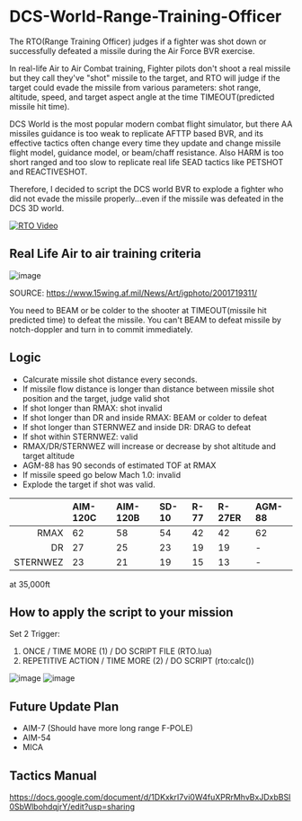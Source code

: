 # DCS-World-Range-Training-Officer

The RTO(Range Training Officer) judges if a fighter was shot down or successfully defeated a missile during the Air Force BVR exercise.

In real-life Air to Air Combat training, Fighter pilots don't shoot a real missile but they call they've "shot" missile to the target, and RTO will judge if the target could evade the missile from various parameters: shot range, altitude, speed, and target aspect angle at the time TIMEOUT(predicted missile hit time).

DCS World is the most popular modern combat flight simulator, but there AA missiles guidance is too weak to replicate AFTTP based BVR, and its effective tactics often change every time they update and change missile flight model, guidance model, or beam/chaff resistance. Also HARM is too short ranged and too slow to replicate real life SEAD tactics like PETSHOT and REACTIVESHOT.

Therefore, I decided to script the DCS world BVR to explode a fighter who did not evade the missile properly...even if the missile was defeated in the DCS 3D world.

[![RTO Video](http://img.youtube.com/vi/M2QO_1vZEnE/0.jpg)](https://www.youtube.com/watch?v=M2QO_1vZEnE "RTO Video")

## Real Life Air to air training criteria

![image](https://user-images.githubusercontent.com/32677587/108588285-9d3bd000-739b-11eb-8d97-dfe63363faf6.png)

SOURCE: https://www.15wing.af.mil/News/Art/igphoto/2001719311/

You need to BEAM or be colder to the shooter at TIMEOUT(missile hit predicted time) to defeat the missile. You can't BEAM to defeat missile by notch-doppler and turn in to commit immediately. 

## Logic

- Calcurate missile shot distance every seconds.
- If missile flow distance is longer than distance between missile shot position and the target, judge valid shot
- If shot longer than RMAX: shot invalid
- If shot longer than DR and inside RMAX: BEAM or colder to defeat
- If shot longer than STERNWEZ and inside DR: DRAG to defeat
- If shot within STERNWEZ: valid
- RMAX/DR/STERNWEZ will increase or decrease by shot altitude and target altitude
- AGM-88 has 90 seconds of estimated TOF at RMAX
- If missile speed go below Mach 1.0: invalid
- Explode the target if shot was valid.

||AIM-120C|AIM-120B|SD-10|R-77|R-27ER|AGM-88|
|-:|:-|:-|:-|:-|:-|:-|
|RMAX|62|58|54|42|42|62|
|DR|27|25|23|19|19|-|
|STERNWEZ|23|21|19|15|13|-|

at 35,000ft

## How to apply the script to your mission

Set 2 Trigger:

1. ONCE              / TIME MORE (1) / DO SCRIPT FILE (RTO.lua)
2. REPETITIVE ACTION / TIME MORE (2) / DO SCRIPT (rto:calc())

![image](https://user-images.githubusercontent.com/32677587/108588342-028fc100-739c-11eb-91f5-9005a0f349cb.png)
![image](https://user-images.githubusercontent.com/32677587/108588374-2ce17e80-739c-11eb-9178-0698bc76e36c.png)

## Future Update Plan

- AIM-7
(Should have more long range F-POLE)
- AIM-54
- MICA

## Tactics Manual

https://docs.google.com/document/d/1DKxkrI7vi0W4fuXPRrMhvBxJDxbBSI0SbWlbohdqjrY/edit?usp=sharing
